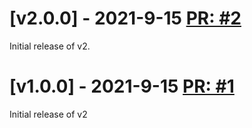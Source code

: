 # [v2.0.0] - 2021-9-15 [PR: #2](https://github.com/Cratis/cratis/pull/2)

Initial release of v2.

# [v1.0.0] - 2021-9-15 [PR: #1](https://github.com/Cratis/cratis/pull/1)

Initial release of v2

